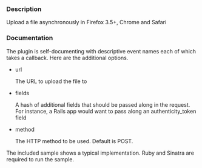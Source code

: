 ### Description
Upload a file asynchronously in Firefox 3.5+, Chrome and Safari

### Documentation
The plugin is self-documenting with descriptive event names each of which takes a callback. Here are the additional options.

*   url

    The URL to upload the file to

*   fields

    A hash of additional fields that should be passed along in the request. For instance, a Rails app would want to pass along an authenticity_token field

*   method

    The HTTP method to be used. Default is POST.

The included sample shows a typical implementation. Ruby and Sinatra are required to run the sample.

